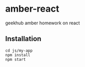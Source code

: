 # amber-react
geekhub amber homework on react

## Installation
```
cd js/my-app
npm install
npm start
```